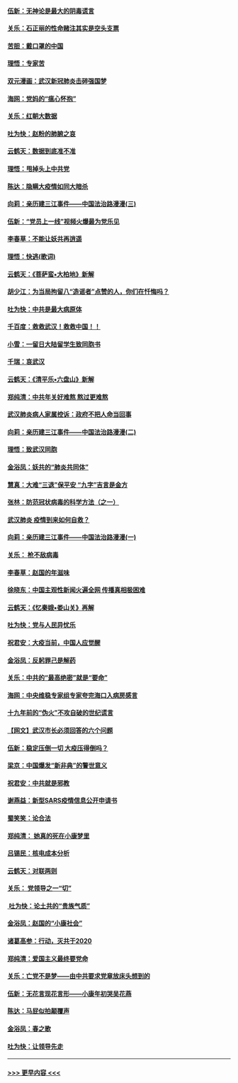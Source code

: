 #### [伍新：无神论是最大的阴毒谎言](../pages/nsc993/n11846129.md?t=02062122) 
#### [关乐：石正丽的性命赌注其实是空头支票](../pages/nsc993/n11846109.md?t=02062122) 
#### [苦胆：戴口罩的中国](../pages/nsc993/n11845576.md?t=02062122) 
#### [理悟：专家苦](../pages/nsc993/n11845564.md?t=02062122) 
#### [双元漫画：武汉新冠肺炎击碎强国梦](../pages/nsc993/n11843320.md?t=02062122) 
#### [海网：党妈的“瘟心怀抱”](../pages/nsc993/n11840740.md?t=02062122) 
#### [关乐：红朝大数据](../pages/nsc993/n11840675.md?t=02062122) 
#### [吐为快：赵粉的肺腑之哀](../pages/nsc993/n11840618.md?t=02062122) 
#### [云鹤天：数据到底准不准](../pages/nsc993/n11840325.md?t=02062122) 
#### [理悟：甩掉头上中共党](../pages/nsc993/n11838826.md?t=02062122) 
#### [陈达：隐瞒大疫情如同大暗杀](../pages/nsc993/n11838771.md?t=02062122) 
#### [向莉：亲历建三江事件——中国法治路漫漫(三)](../pages/nsc993/n11831825.md?t=02062122) 
#### [伍新：“党员上一线”视频火爆最为党乐见](../pages/nsc993/n11838200.md?t=02062122) 
#### [李春草：不能让妖共再逍遥](../pages/nsc993/n11838102.md?t=02062122) 
#### [理悟：快逃(歌词)](../pages/nsc993/n11838083.md?t=02062122) 
#### [云鹤天：《菩萨蛮▪大柏地》新解](../pages/nsc993/n11838059.md?t=02062122) 
#### [胡少江：为当局拘留八“造谣者”点赞的人，你们在忏悔吗？](../pages/nsc993/n11836801.md?t=02062122) 
#### [吐为快：中共是最大病原体](../pages/nsc993/n11836748.md?t=02062122) 
#### [千百度：救救武汉！救救中国！！](../pages/nsc993/n11836145.md?t=02062122) 
#### [小雪：一留日大陆留学生致同胞书](../pages/nsc993/n11834624.md?t=02062122) 
#### [千瑞：哀武汉](../pages/nsc993/n11833647.md?t=02062122) 
#### [云鹤天：《清平乐▪六盘山》新解](../pages/nsc993/n11833611.md?t=02062122) 
#### [郑纯清：中共年关好难熬 熬过更难熬](../pages/nsc993/n11833489.md?t=02062122) 
#### [武汉肺炎病人家属控诉：政府不把人命当回事](../pages/nsc993/n11833205.md?t=02062122) 
#### [向莉：亲历建三江事件——中国法治路漫漫(二)](../pages/nsc993/n11829102.md?t=02062122) 
#### [理悟：致武汉同胞](../pages/nsc993/n11831522.md?t=02062122) 
#### [金浴凤：妖共的“肺炎共同体”](../pages/nsc993/n11829448.md?t=02062122) 
#### [慧真：大难“三退”保平安 “九字”吉言是金方](../pages/nsc993/n11829501.md?t=02062122) 
#### [张林：防范冠状病毒的科学方法（之一）](../pages/nsc993/n11828618.md?t=02062122) 
#### [武汉肺炎 疫情到来如何自救？](../pages/nsc993/n11827632.md?t=02062122) 
#### [向莉：亲历建三江事件——中国法治路漫漫(一)](../pages/nsc993/n11827190.md?t=02062122) 
#### [关乐： 枪不敌病毒](../pages/nsc993/n11826746.md?t=02062122) 
#### [李春草：赵国的年滋味](../pages/nsc993/n11826321.md?t=02062122) 
#### [徐晓东：中国主观性新闻火遍全网 传播真相极困难](../pages/nsc993/n11826508.md?t=02062122) 
#### [云鹤天：《忆秦娥▪娄山关》再解](../pages/nsc993/n11824682.md?t=02062122) 
#### [吐为快：党与人民异忧乐](../pages/nsc993/n11824660.md?t=02062122) 
#### [祝君安：大疫当前，中国人应觉醒](../pages/nsc993/n11821946.md?t=02062122) 
#### [金浴凤：反躬罪己是解药](../pages/nsc993/n11820280.md?t=02062122) 
#### [关乐：中共的“最高绝密”就是“要命”](../pages/nsc993/n11816946.md?t=02062122) 
#### [海网：中央维稳专家组专家夸完海口入病房感言](../pages/nsc993/n11815138.md?t=02062122) 
#### [十九年前的“伪火”不攻自破的世纪谎言](../pages/nsc993/n11813238.md?t=02062122) 
#### [【网文】武汉市长必须回答的六个问题](../pages/nsc993/n11813848.md?t=02062122) 
#### [伍新：稳定压倒一切 大疫压得倒吗？](../pages/nsc993/n11812634.md?t=02062122) 
#### [梁京：中国爆发“新非典”的警世意义](../pages/nsc993/n11812554.md?t=02062122) 
#### [祝君安：中共就是邪教](../pages/nsc993/n11812431.md?t=02062122) 
#### [谢燕益：新型SARS疫情信息公开申请书](../pages/nsc993/n11808840.md?t=02062122) 
#### [蜀笑笑：论合法](../pages/nsc993/n11808064.md?t=02062122) 
#### [郑纯清： 她真的死在小康梦里](../pages/nsc993/n11806623.md?t=02062122) 
#### [吕锡民：核电成本分析](../pages/nsc993/n11806284.md?t=02062122) 
#### [云鹤天：对联两则](../pages/nsc993/n11805957.md?t=02062122) 
#### [关乐： 党领导之一“切”](../pages/nsc993/n11804505.md?t=02062122) 
#### [ 吐为快：论土共的“贵族气质”](../pages/nsc993/n11804490.md?t=02062122) 
#### [金浴凤：赵国的“小康社会”](../pages/nsc993/n11804452.md?t=02062122) 
#### [诸葛高参：行动，灭共于2020](../pages/nsc993/n11804120.md?t=02062122) 
#### [郑纯清：爱国主义最终要党命](../pages/nsc993/n11802197.md?t=02062122) 
#### [关乐：亡党不是梦——由中共要求党章放床头想到的](../pages/nsc993/n11802156.md?t=02062122) 
#### [伍新：无花言现花言形——小康年初哭吴花燕](../pages/nsc993/n11800044.md?t=02062122) 
#### [陈达：马屁似拍颠覆声](../pages/nsc993/n11800010.md?t=02062122) 
#### [金浴凤：春之歌](../pages/nsc993/n11797687.md?t=02062122) 
#### [吐为快：让领导先走](../pages/nsc993/n11797512.md?t=02062122) 

----
#### [ >>> 更早内容 <<< ](../indexes/nsc993-earlier.md)
